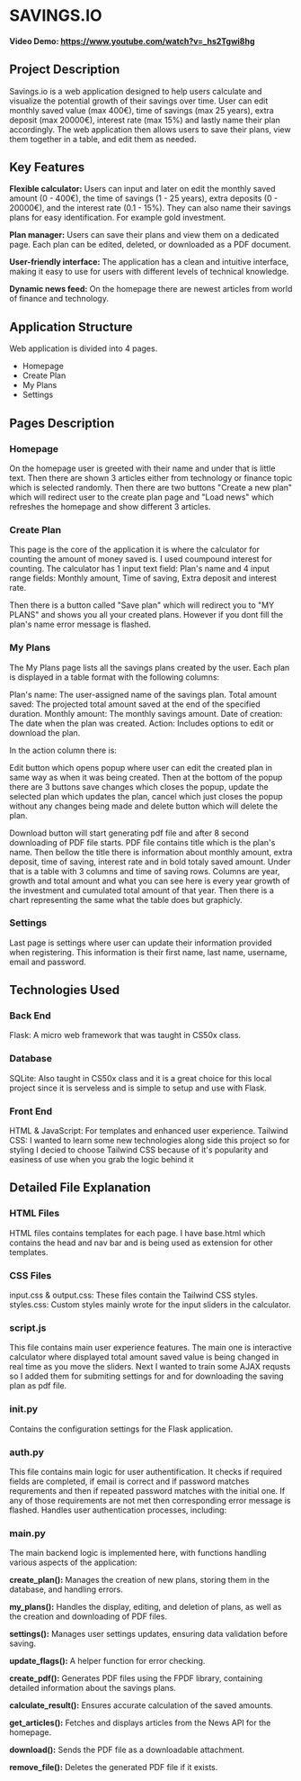 # SAVINGS.IO
#### Video Demo:  https://www.youtube.com/watch?v=_hs2Tgwi8hg

## Project Description
Savings.io is a web application designed to help users calculate and visualize the potential growth of their savings over time. User can edit monthly saved value (max 400€), time of savings (max 25 years), extra deposit (max 20000€), interest rate (max 15%) and lastly name their plan accordingly. The web application then allows users to save their plans, view them together in a table, and edit them as needed.

## Key Features
<b>Flexible calculator:</b> Users can input and later on edit the monthly saved amount (0 - 400€), the time of savings (1 - 25 years), extra deposits (0 - 20000€), and the interest rate (0.1 - 15%). They can also name their savings plans for easy identification. For example gold investment.

<b>Plan manager:</b> Users can save their plans and view them on a dedicated page. Each plan can be edited, deleted, or downloaded as a PDF document.

<b>User-friendly interface:</b>  The application has a clean and intuitive interface, making it easy to use for users with different levels of technical knowledge.

<b>Dynamic news feed:</b> On the homepage there are newest articles from world of finance and technology.


## Application Structure
Web application is divided into 4 pages.

- Homepage
- Create Plan
- My Plans
- Settings


## Pages Description

### Homepage
 On the homepage user is greeted with their name and under that is little text. Then there are shown 3 articles either from technology or finance topic which is selected randomly. Then there are two buttons "Create a new plan" which will redirect user to the create plan page and "Load news" which refreshes the homepage and show different 3 articles.

### Create Plan
This page is the core of the application it is where the calculator for counting the amount of money saved is. I used coumpound interest for counting. The calculator has 1 input text field: Plan's name and 4 input range fields: Monthly amount, Time of saving, Extra deposit and interest rate.

Then there is a button called "Save plan" which will redirect you to "MY PLANS" and shows you all your created plans. However if you dont fill the plan's name error message is flashed.


### My Plans
The My Plans page lists all the savings plans created by the user. Each plan is displayed in a table format with the following columns:

Plan's name: The user-assigned name of the savings plan.
Total amount saved: The projected total amount saved at the end of the specified duration.
Monthly amount: The monthly savings amount.
Date of creation: The date when the plan was created.
Action: Includes options to edit or download the plan.

In the action column there is:

Edit button which opens popup where user can edit the created plan in same way as when it was being created. Then at the bottom of the popup there are 3 buttons save changes which closes the popup, update the selected plan which updates the plan, cancel which just closes the popup without any changes being made and delete button which will delete the plan.

Download button will start generating pdf file and after 8 second downloading of PDF file starts. PDF file contains title which is the plan's name. Then bellow the title there is information about monthly amount, extra deposit, time of saving, interest rate and in bold totaly saved amount. Under that is a table with 3 columns and time of saving rows. Columns are year, growth and total amount and what you can see here is every year growth of the investment and cumulated total amount of that year. Then there is a chart representing the same what the table does but graphicly.


### Settings
Last page is settings where user can update their information provided when registering. This information is their first name, last name, username, email and password.


## Technologies Used
### Back End
Flask: A micro web framework that was taught in CS50x class.

### Database
SQLite: Also taught in CS50x class and it is a great choice for this local project since it is serveless and is simple to setup and use with Flask.

### Front End
HTML & JavaScript: For templates and enhanced user experience.
Tailwind CSS: I wanted to learn some new technologies along side this project so for styling I decied to choose Tailwind CSS because of it's popularity and easiness of use when you grab the logic behind it

## Detailed File Explanation
### HTML Files
HTML files contains templates for each page. I have base.html which contains the head and nav bar and is being used as extension for other templates.

### CSS Files
input.css & output.css: These files contain the Tailwind CSS styles.
styles.css: Custom styles mainly wrote for the input sliders in the calculator.

### script.js
This file contains main user experience features. The main one is interactive calculator where displayed total amount saved value is being changed in real time as you move the sliders. Next I wanted to train some AJAX requsts so I added them for submiting settings for and for downloading the saving plan as pdf file.

### init.py
Contains the configuration settings for the Flask application.

### auth.py
This file contains main logic for user authentification. It checks if required fields are completed, if email is correct and if password matches requrements and then if repeated password matches with the initial one. If any of those requirements are not met then corresponding error message is flashed.
Handles user authentication processes, including:


### main.py
The main backend logic is implemented here, with functions handling various aspects of the application:

<b>create_plan():</b> Manages the creation of new plans, storing them in the database, and handling errors.

<b>my_plans():</b> Handles the display, editing, and deletion of plans, as well as the creation and downloading of PDF files.

<b>settings():</b> Manages user settings updates, ensuring data validation before saving.

<b>update_flags():</b> A helper function for error checking.

<b>create_pdf():</b> Generates PDF files using the FPDF library, containing detailed information about the savings plans.

<b>calculate_result():</b> Ensures accurate calculation of the saved amounts.

<b>get_articles():</b> Fetches and displays articles from the News API for the homepage.

<b>download():</b> Sends the PDF file as a downloadable attachment.

<b>remove_file():</b> Deletes the generated PDF file if it exists.
 

